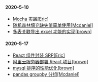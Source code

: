 #### 2020-5-10

- [Mocha 实践[Eric]](./2020-5-10/Mocha实践.md)
- [随机森林填充缺失值简单使用[Mcdaniel]](./2020-5-10/随机森林填充缺失值简单使用.md)
- [多表关联导出 excel 功能的实现[brown]](./2020-5-10/多表关联导出excel功能的实现.md)

#### 2020-5-17

- [React 组件封装 SRP[Eric]](./2020-5-17/React组件封装SRP.md)
- [阿里云服务器部署 React 项目[brown]](./2020-5-17/阿里云服务器部署React项目.md)
- [mysql 排序的性能优化[brown]](./2020-5-17/mysql排序的性能优化.md)
- [pandas groupby 分组[Mcdaniel]](./2020-5-17/pandas_groupby分组.md)
